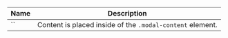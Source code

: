 
| Name | Description |
| --- | --- |
| `` | Content is placed inside of the `.modal-content` element. |

